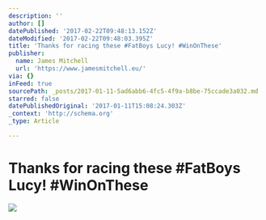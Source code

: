 ```yaml
---
description: ''
author: []
datePublished: '2017-02-22T09:48:13.152Z'
dateModified: '2017-02-22T09:48:03.395Z'
title: 'Thanks for racing these #FatBoys Lucy! #WinOnThese'
publisher:
  name: James Mitchell
  url: 'https://www.jamesmitchell.eu/'
via: {}
inFeed: true
sourcePath: _posts/2017-01-11-5ad6abb6-4fc5-4f9a-b8be-75ccade3a032.md
starred: false
datePublishedOriginal: '2017-01-11T15:08:24.303Z'
_context: 'http://schema.org'
_type: Article

---
```

# Thanks for racing these \#FatBoys Lucy! \#WinOnThese
![](https://the-grid-user-content.s3-us-west-2.amazonaws.com/d4e521f4-1fd9-4ca3-b3a2-d3999d85708c.jpg)